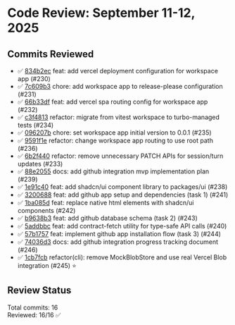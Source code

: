 # Code Review: September 11-12, 2025

## Commits Reviewed

- ✅ [834b2ec](review-834b2ec.md) feat: add vercel deployment configuration for workspace app (#230)
- ✅ [7c609b3](review-7c609b3.md) chore: add workspace app to release-please configuration (#231)
- ✅ [66b33df](review-66b33df.md) feat: add vercel spa routing config for workspace app (#232)
- ✅ [c3f4813](review-c3f4813.md) refactor: migrate from vitest workspace to turbo-managed tests (#234)
- ✅ [096207b](review-096207b.md) chore: set workspace app initial version to 0.0.1 (#235)
- ✅ [9591f1e](review-9591f1e.md) refactor: change workspace app routing to use root path (#236)
- ✅ [6b2f440](review-6b2f440.md) refactor: remove unnecessary PATCH APIs for session/turn updates (#233)
- ✅ [88e2055](review-88e2055.md) docs: add github integration mvp implementation plan (#239)
- ✅ [1e91c40](review-1e91c40.md) feat: add shadcn/ui component library to packages/ui (#238)
- ✅ [3200688](review-3200688.md) feat: add github app setup and dependencies (task 1) (#241)
- ✅ [1ba085d](review-1ba085d.md) feat: replace native html elements with shadcn/ui components (#242)
- ✅ [b9638b3](review-b9638b3.md) feat: add github database schema (task 2) (#243)
- ✅ [5addbbc](review-5addbbc.md) feat: add contract-fetch utility for type-safe API calls (#240)
- ✅ [57b1757](review-57b1757.md) feat: implement github app installation flow (task 3) (#244)
- ✅ [74036d3](review-74036d3.md) docs: add github integration progress tracking document (#246)
- ✅ [1cb7fcb](review-1cb7fcb.md) refactor(cli): remove MockBlobStore and use real Vercel Blob integration (#245) ⭐

## Review Status

Total commits: 16  
Reviewed: 16/16 ✅